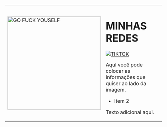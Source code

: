 <table>
  <tr>
    <td>
      <img src="https://media.tenor.com/y5KVwUHOv-0AAAAj/rei-rei-plush.gif" alt="GO FUCK YOUSELF" width="300" height="300"/>
    </td>
    <td> 
      <h1>MINHAS REDES</h1>
      <a href="https://www.tiktok.com/@kevin_stdnk" target="_blank">
      <img alt="TIKTOK" src="https://img.shields.io/badge/TikTok-000000?style=for-the-badge&logo=tiktok&logoColor=white">
      </a>
      <p>Aqui você pode colocar as informações que quiser ao lado da imagem.</p>
      <ul>
        <li>Item 2</li>
      </ul>
      <p>Texto adicional aqui.</p><picture>
        <i class="devicon-github-original"></i>
  </td>
  </tr>
</table>
